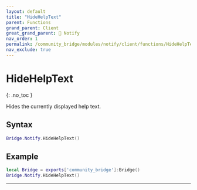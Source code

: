 ```yaml
---
layout: default
title: "HideHelpText"
parent: Functions
grand_parent: Client
great_grand_parent: 🔔 Notify
nav_order: 1
permalink: /community_bridge/modules/notify/client/functions/HideHelpText/
nav_exclude: true
---
```


# HideHelpText
{: .no_toc }

Hides the currently displayed help text.

## Syntax

```lua
Bridge.Notify.HideHelpText()
```

## Example

```lua
local Bridge = exports['community_bridge']:Bridge()
Bridge.Notify.HideHelpText()
```

---